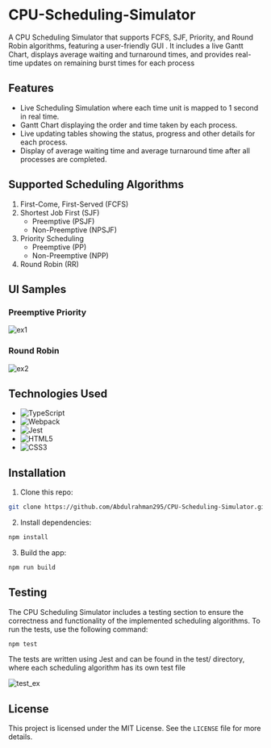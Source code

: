 # CPU-Scheduling-Simulator
A CPU Scheduling Simulator that supports FCFS, SJF, Priority, and Round Robin algorithms, featuring a user-friendly GUI . It includes a live Gantt Chart, displays average waiting and turnaround times, and provides real-time updates on remaining burst times for each process

## Features
- Live Scheduling Simulation where each time unit is mapped to 1 second in real time.
- Gantt Chart displaying the order and time taken by each process.
- Live updating tables showing the status, progress and other details for each process.
- Display of average waiting time and average turnaround time after all processes are completed.

## Supported Scheduling Algorithms
1) First-Come, First-Served (FCFS)
2) Shortest Job First (SJF)
   - Preemptive (PSJF)
   - Non-Preemptive (NPSJF)
3) Priority Scheduling
   - Preemptive (PP)
   - Non-Preemptive (NPP)
4) Round Robin (RR)

## UI Samples
### Preemptive Priority 
![ex1](https://github.com/Abdulrahman295/CPU-Scheduling-Simulator/assets/89452130/f0008961-e9d2-47b7-8510-0dc7321499a4)
### Round Robin
![ex2](https://github.com/Abdulrahman295/CPU-Scheduling-Simulator/assets/89452130/946df5d6-2895-429b-917c-3478dc02f4d8)


## Technologies Used

- ![TypeScript](https://img.shields.io/badge/TypeScript-007ACC?style=flat-square&logo=typescript&logoColor=white)
- ![Webpack](https://img.shields.io/badge/Webpack-8DD6F9?style=flat-square&logo=webpack&logoColor=black)
- ![Jest](https://img.shields.io/badge/Jest-C21325?style=flat-square&logo=jest&logoColor=white)
- ![HTML5](https://img.shields.io/badge/HTML5-E34F26?style=flat-square&logo=html5&logoColor=white)
- ![CSS3](https://img.shields.io/badge/CSS3-1572B6?style=flat-square&logo=css3&logoColor=white)

## Installation
1) Clone this repo:
```sh
git clone https://github.com/Abdulrahman295/CPU-Scheduling-Simulator.git
```

2) Install dependencies:
```sh
npm install
```

3) Build the app:
```sh
npm run build
```

## Testing
The CPU Scheduling Simulator includes a testing section to ensure the correctness and functionality of the implemented scheduling algorithms. To run the tests, use the following command:
```sh
npm test
```
The tests are written using Jest and can be found in the test/ directory, where each scheduling algorithm has its own test file

![test_ex](https://github.com/Abdulrahman295/CPU-Scheduling-Simulator/assets/89452130/76db064d-011b-4beb-b222-01aaf9cd15c5)

## License
This project is licensed under the MIT License. See the `LICENSE` file for more details.
